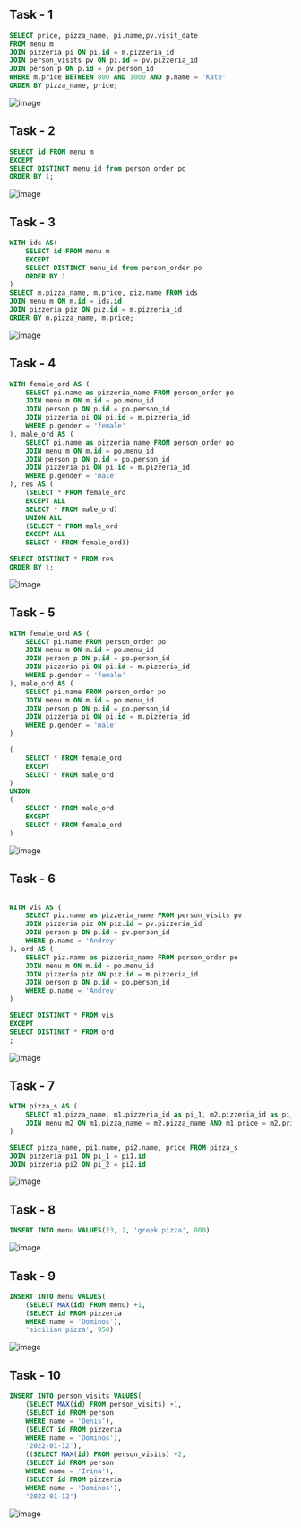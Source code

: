 ## Task - 1

```sql
SELECT price, pizza_name, pi.name,pv.visit_date
FROM menu m
JOIN pizzeria pi ON pi.id = m.pizzeria_id
JOIN person_visits pv ON pi.id = pv.pizzeria_id
JOIN person p ON p.id = pv.person_id
WHERE m.price BETWEEN 800 AND 1000 AND p.name = 'Kate'
ORDER BY pizza_name, price;
```
![image](https://github.com/VikaBogomolova/vvvvvvvvvvvvvvv/assets/112609467/c3f39052-2115-402f-bf32-73147df9d6e6)


## Task - 2

```sql
SELECT id FROM menu m
EXCEPT
SELECT DISTINCT menu_id from person_order po
ORDER BY 1;
```
![image](https://github.com/VikaBogomolova/vvvvvvvvvvvvvvv/assets/112609467/adc603b6-e646-4fa8-9b38-823ababa3dc5)


## Task - 3

```sql
WITH ids AS(
	SELECT id FROM menu m
	EXCEPT
	SELECT DISTINCT menu_id from person_order po
	ORDER BY 1
)
SELECT m.pizza_name, m.price, piz.name FROM ids
JOIN menu m ON m.id = ids.id
JOIN pizzeria piz ON piz.id = m.pizzeria_id
ORDER BY m.pizza_name, m.price;
```
![image](https://github.com/VikaBogomolova/vvvvvvvvvvvvvvv/assets/112609467/7e9ed4d1-5c81-467c-8e7b-93208dc1c46a)


## Task - 4

```sql
WITH female_ord AS (
	SELECT pi.name as pizzeria_name FROM person_order po
	JOIN menu m ON m.id = po.menu_id
	JOIN person p ON p.id = po.person_id
	JOIN pizzeria pi ON pi.id = m.pizzeria_id
	WHERE p.gender = 'female'
), male_ord AS (
	SELECT pi.name as pizzeria_name FROM person_order po
	JOIN menu m ON m.id = po.menu_id
	JOIN person p ON p.id = po.person_id
	JOIN pizzeria pi ON pi.id = m.pizzeria_id
	WHERE p.gender = 'male'
), res AS (
	(SELECT * FROM female_ord
	EXCEPT ALL
	SELECT * FROM male_ord)
	UNION ALL
	(SELECT * FROM male_ord
	EXCEPT ALL
	SELECT * FROM female_ord))

SELECT DISTINCT * FROM res
ORDER BY 1;
```
![image](https://github.com/VikaBogomolova/vvvvvvvvvvvvvvv/assets/112609467/5392eb90-ae78-449b-80f0-b3bf2362c1a6)

## Task - 5

```sql
WITH female_ord AS (
	SELECT pi.name FROM person_order po
	JOIN menu m ON m.id = po.menu_id
	JOIN person p ON p.id = po.person_id
	JOIN pizzeria pi ON pi.id = m.pizzeria_id
	WHERE p.gender = 'female'
), male_ord AS (
	SELECT pi.name FROM person_order po
	JOIN menu m ON m.id = po.menu_id
	JOIN person p ON p.id = po.person_id
	JOIN pizzeria pi ON pi.id = m.pizzeria_id
	WHERE p.gender = 'male'
)

(
	SELECT * FROM female_ord
	EXCEPT
	SELECT * FROM male_ord
)
UNION
(
	SELECT * FROM male_ord
	EXCEPT
	SELECT * FROM female_ord
)
```
![image](https://github.com/VikaBogomolova/vvvvvvvvvvvvvvv/assets/112609467/51761a01-a1ec-47fd-8334-321cb1f8c71a)


## Task - 6

```sql

WITH vis AS (
	SELECT piz.name as pizzeria_name FROM person_visits pv
	JOIN pizzeria piz ON piz.id = pv.pizzeria_id
	JOIN person p ON p.id = pv.person_id
	WHERE p.name = 'Andrey'
), ord AS (
	SELECT piz.name as pizzeria_name FROM person_order po
	JOIN menu m ON m.id = po.menu_id
	JOIN pizzeria piz ON piz.id = m.pizzeria_id
	JOIN person p ON p.id = po.person_id
	WHERE p.name = 'Andrey'
)

SELECT DISTINCT * FROM vis
EXCEPT
SELECT DISTINCT * FROM ord
;
```
![image](https://github.com/VikaBogomolova/vvvvvvvvvvvvvvv/assets/112609467/28ffd00f-2af1-4052-ad2b-554db1320120)


## Task - 7

```sql
WITH pizza_s AS (
	SELECT m1.pizza_name, m1.pizzeria_id as pi_1, m2.pizzeria_id as pi_2, m1.price FROM menu m1
	JOIN menu m2 ON m1.pizza_name = m2.pizza_name AND m1.price = m2.price AND m1.pizzeria_id > m2.pizzeria_id
)

SELECT pizza_name, pi1.name, pi2.name, price FROM pizza_s
JOIN pizzeria pi1 ON pi_1 = pi1.id
JOIN pizzeria pi2 ON pi_2 = pi2.id
```
![image](https://github.com/VikaBogomolova/vvvvvvvvvvvvvvv/assets/112609467/a6da35aa-9224-46ea-b3e3-ddcb61c53c21)


## Task - 8

```sql
INSERT INTO menu VALUES(23, 2, 'greek pizza', 800)
```
![image](https://github.com/VikaBogomolova/vvvvvvvvvvvvvvv/assets/112609467/3df6c1b3-7ed0-4425-bf67-fe6f175e3cf8)


## Task - 9

```sql
INSERT INTO menu VALUES(
	(SELECT MAX(id) FROM menu) +1, 
	(SELECT id FROM pizzeria
	WHERE name = 'Dominos'), 
	'sicilian pizza', 950)
```
![image](https://github.com/VikaBogomolova/vvvvvvvvvvvvvvv/assets/112609467/0fa9164e-9cf9-4150-b4c9-dbf8d71e9936)

## Task - 10

```sql
INSERT INTO person_visits VALUES(
	(SELECT MAX(id) FROM person_visits) +1,
	(SELECT id FROM person
	WHERE name = 'Denis'),
	(SELECT id FROM pizzeria
	WHERE name = 'Dominos'), 
	'2022-01-12'),
	((SELECT MAX(id) FROM person_visits) +2, 
	(SELECT id FROM person
	WHERE name = 'Irina'),
	(SELECT id FROM pizzeria
	WHERE name = 'Dominos'), 
	'2022-01-12')
```
![image](https://github.com/VikaBogomolova/vvvvvvvvvvvvvvv/assets/112609467/86b289a9-79c2-4b24-9979-6fdeb0f1b49f)







